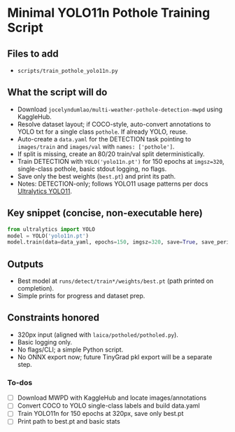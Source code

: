 <!-- 944f4c7a-61c3-43e0-a73c-8676fa95957a b9f2f523-ec87-4564-ba9a-d18a2f9bd64c -->
# Minimal YOLO11n Pothole Training Script

## Files to add

- `scripts/train_pothole_yolo11n.py`

## What the script will do

- Download `jocelyndumlao/multi-weather-pothole-detection-mwpd` using KaggleHub.
- Resolve dataset layout; if COCO-style, auto-convert annotations to YOLO txt for a single class `pothole`. If already YOLO, reuse.
- Auto-create a `data.yaml` for the DETECTION task pointing to `images/train` and `images/val` with `names: ['pothole']`.
- If split is missing, create an 80/20 train/val split deterministically.
- Train DETECTION with `YOLO('yolo11n.pt')` for 150 epochs at `imgsz=320`, single-class pothole, basic stdout logging, no flags.
- Save only the best weights (`best.pt`) and print its path.
- Notes: DETECTION-only; follows YOLO11 usage patterns per docs [Ultralytics YOLO11](https://docs.ultralytics.com/models/yolo11).

## Key snippet (concise, non-executable here)

```python
from ultralytics import YOLO
model = YOLO('yolo11n.pt')
model.train(data=data_yaml, epochs=150, imgsz=320, save=True, save_period=-1)
```

## Outputs

- Best model at `runs/detect/train*/weights/best.pt` (path printed on completion).
- Simple prints for progress and dataset prep.

## Constraints honored

- 320px input (aligned with `laica/potholed/potholed.py`).
- Basic logging only.
- No flags/CLI; a simple Python script.
- No ONNX export now; future TinyGrad pkl export will be a separate step.

### To-dos

- [ ] Download MWPD with KaggleHub and locate images/annotations
- [ ] Convert COCO to YOLO single-class labels and build data.yaml
- [ ] Train YOLO11n for 150 epochs at 320px, save only best.pt
- [ ] Print path to best.pt and basic stats